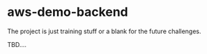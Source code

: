 # aws-demo-backend

The project is just training stuff or a blank for the future challenges.

TBD....